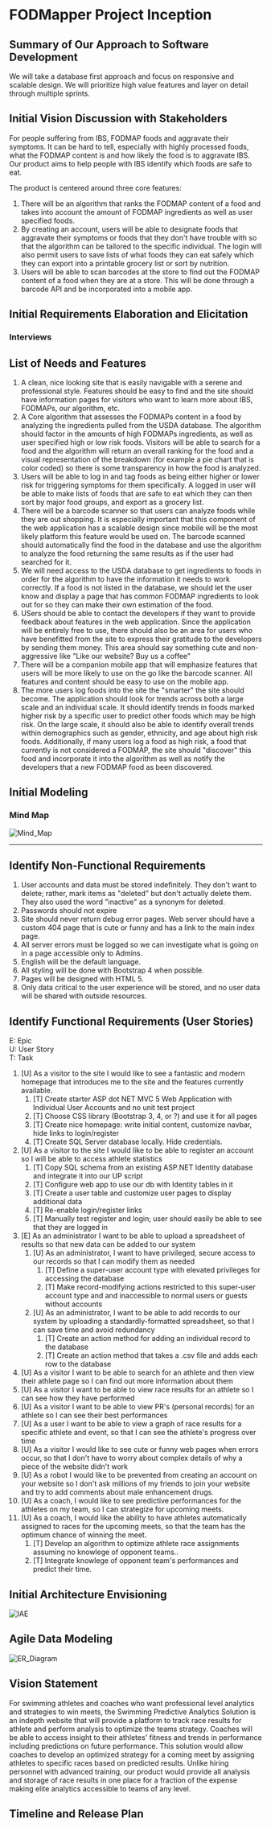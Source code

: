 FODMapper Project Inception
=====================================

## Summary of Our Approach to Software Development

We will take a database first approach and focus on responsive and scalable design. We will prioritize high value features and layer on detail through multiple sprints.

## Initial Vision Discussion with Stakeholders

For people suffering from IBS, FODMAP foods and aggravate their symptoms. It can be hard to tell, especially with highly processed foods, what the FODMAP content is and how likely the food is to aggravate IBS. Our product aims to help people with IBS identify which foods are safe to eat.

The product is centered around three core features:

1. There will be an algorithm that ranks the FODMAP content of a food and takes into account the amount of FODMAP ingredients as well as user specified foods.
2. By creating an account, users will be able to designate foods that aggravate their symptoms or foods that they don't have trouble with so that the algorithm can be tailored to the specific individual. The login will also permit users to save lists of what foods they can eat safely which they can export into a printable grocery list or sort by nutrition.
3. Users will be able to scan barcodes at the store to find out the FODMAP content of a food when they are at a store. This will be done through a barcode API and be incorporated into a mobile app.

## Initial Requirements Elaboration and Elicitation

### Interviews

## List of Needs and Features

1. A clean, nice looking site that is easily navigable with a serene and professional style. Features should be easy to find and the site should have information pages for visitors who want to learn more about IBS, FODMAPs, our algorithm, etc.
2. A Core algorithm that assesses the FODMAPs content in a food by analyzing the ingredients pulled from the USDA database. The algorithm should factor in the amounts of high FODMAPs ingredients, as well as user specified high or low risk foods. Visitors will be able to search for a food and the algorithm will return an overall ranking for the food and a visual representation of the breakdown (for example a pie chart that is color coded) so there is some transparency in how the food is analyzed.
3. Users will be able to log in and tag foods as being either higher or lower risk for triggering symptoms for them specifically. A logged in user will be able to make lists of foods that are safe to eat which they can then sort by major food groups, and export as a grocery list.
4. There will be a barcode scanner so that users can analyze foods while they are out shopping. It is especially important that this component of the web application has a scalable design since mobile will be the most likely platform this feature would be used on. The barcode scanned should automatically find the food in the database and use the algorithm to analyze the food returning the same results as if the user had searched for it.
5. We will need access to the USDA database to get ingredients to foods in order for the algorithm to have the information it needs to work correctly. If a food is not listed in the database, we should let the user know and display a page that has common FODMAP ingredients to look out for so they can make their own estimation of the food.
6. USers should be able to contact the developers if they want to provide feedback about features in the web application. Since the application will be entirely free to use, there should also be an area for users who have benefitted from the site to express their gratitude to the developers by sending them money. This area should say something cute and non-aggressive like "Like our website? Buy us a coffee"
7. There will be  a companion mobile app that will emphasize features that users will be more likely to use on the go like the barcode scanner. All features and content should be easy to use on the mobile app.
8. The more users log foods into the site the "smarter" the site should become. The application should look for trends across both a large scale and an individual scale. It should identify trends in foods marked higher risk by a specific user to predict other foods which may be high risk. On the large scale, it should also be able to identify overall trends within demographics such as gender, ethnicity, and age about high risk foods. Additionally, if many users log a food as high risk, a food that currently is not considered a FODMAP, the site should "discover" this food and incorporate it into the algorithm as well as notify the developers that a new FODMAP food as been discovered.

## Initial Modeling

### Mind Map
![Mind_Map](../milestone_03/IBS_MindMap.jpg)

_____________________________________________________________________________________________________________________________________

## Identify Non-Functional Requirements

1. User accounts and data must be stored indefinitely.  They don't want to delete; rather, mark items as "deleted" but don't actually delete them.  They also used the word "inactive" as a synonym for deleted.
2. Passwords should not expire
3. Site should never return debug error pages.  Web server should have a custom 404 page that is cute or funny and has a link to the main index page.
4. All server errors must be logged so we can investigate what is going on in a page accessible only to Admins.
5. English will be the default language.
6. All styling will be done with Bootstrap 4 when possible.
7. Pages will be designed with HTML 5.
8. Only data critical to the user experience will be stored, and no user data will be shared with outside resources.

## Identify Functional Requirements (User Stories)

E: Epic  
U: User Story  
T: Task  

1. [U] As a visitor to the site I would like to see a fantastic and modern homepage that introduces me to the site and the features currently available.
   1. [T] Create starter ASP dot NET MVC 5 Web Application with Individual User Accounts and no unit test project
   2. [T] Choose CSS library (Bootstrap 3, 4, or ?) and use it for all pages
   3. [T] Create nice homepage: write initial content, customize navbar, hide links to login/register
   4. [T] Create SQL Server database locally. Hide credentials.
2. [U] As a visitor to the site I would like to be able to register an account so I will be able to access athlete statistics
   1. [T] Copy SQL schema from an existing ASP.NET Identity database and integrate it into our UP script
   2. [T] Configure web app to use our db with Identity tables in it
   3. [T] Create a user table and customize user pages to display additional data
   4. [T] Re-enable login/register links
   5. [T] Manually test register and login; user should easily be able to see that they are logged in
3. [E] As an administrator I want to be able to upload a spreadsheet of results so that new data can be added to our system
   1. [U] As an administrator, I want to have privileged, secure access to our records so that I can modify them as needed
      1. [T] Define a super-user account type with elevated privileges for accessing the database
      2. [T] Make record-modifying actions restricted to this super-user account type and and inaccessible to normal users or guests without accounts
   2. [U] As an administrator, I want to be able to add records to our system by uploading a standardly-formatted spreadsheet, so that I can save time and avoid redundancy
      1. [T] Create an action method for adding an individual record to the database
      2. [T] Create an action method that takes a .csv file and adds each row to the database
4. [U] As a visitor I want to be able to search for an athlete and then view their athlete page so I can find out more information about them
5. [U] As a visitor I want to be able to view race results for an athlete so I can see how they have performed
6. [U] As a visitor I want to be able to view PR's (personal records) for an athlete so I can see their best performances
7. [U] As a user I want to be able to view a graph of race results for a specific athlete and event, so that I can see the athlete's progress over time
8. [U] As a visitor I would like to see cute or funny web pages when errors occur, so that I don't have to worry about complex details of why a piece of the website didn't work
9. [U] As a robot I would like to be prevented from creating an account on your website so I don't ask millions of my friends to join your website and try to add comments about male enhancement drugs.
10. [U] As a coach, I would like to see predictive performances for the athletes on my team, so I can strategize for upcoming meets.
11. [U] As a coach, I would like the ability to have athletes automatically assigned to races for the upcoming meets, so that the team has the optimum chance of winning the meet.
	1. [T] Develop an algorithm to optimize athlete race assignments assuming no knowlege of opponent teams..
	2. [T] Integrate knowlege of opponent team's performances and predict their time.

## Initial Architecture Envisioning
![IAE](IAE.jpg)

## Agile Data Modeling
![ER_Diagram](erdiagram.jpg)

## Vision Statement
For swimming athletes and coaches who want professional level analytics and strategies to win meets, the Swimming Predictive Analytics Solution is an indepth website that will provide a platform to track race results for athlete and perform analysis to optimize the teams strategy. Coaches will be able to access insight to their athletes' fitness and trends in performance including predictions on future performance. This solution would allow coaches to develop an optimized strategy for a coming meet by assigning athletes to specific races based on predicted results. Unlike hiring personnel with advanced training, our product would provide all analysis and storage of race results in one place for a fraction of the expense making elite analytics accessible to teams of any level.

## Timeline and Release Plan


